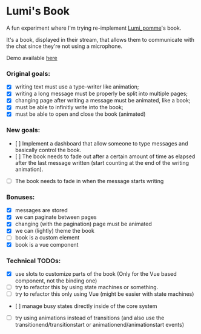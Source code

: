 # Lumi's Book

A fun experiment where I'm trying re-implement [Lumi_pomme](https://www.twitch.tv/lumi_pomme)'s book.

It's a book, displayed in their stream, that allows them to communicate with the chat since they're not using a microphone.

Demo available [here](https://vahelnir.github.io/lumis-book/)

### Original goals:

- [x] writing text must use a type-writer like animation;
- [x] writing a long message must be properly be split into multiple pages;
- [x] changing page after writing a message must be animated, like a book;
- [x] must be able to infinitly write into the book;
- [x] must be able to open and close the book (animated)

### New goals:

- [ ] Implement a dashboard that allow someone to type messages and basically control the book.
- [ ] The book needs to fade out after a certain amount of time as elapsed after the last message written (start counting at the end of the writing animation).
- [ ] The book needs to fade in when the message starts writing

### Bonuses:

- [x] messages are stored
- [x] we can paginate between pages
- [x] changing (with the pagination) page must be animated
- [x] we can (lightly) theme the book
- [ ] book is a custom element
- [x] book is a vue component

### Technical TODOs:

- [x] use slots to customize parts of the book (Only for the Vue based component, not the binding one)
- [ ] try to refactor this by using state machines or something.
- [ ] try to refactor this only using Vue (might be easier with state machines)
- [ ] manage busy states directly inside of the core system
- [ ] try using animations instead of transitions (and also use the transitionend/transitionstart or animationend/animationstart events)
